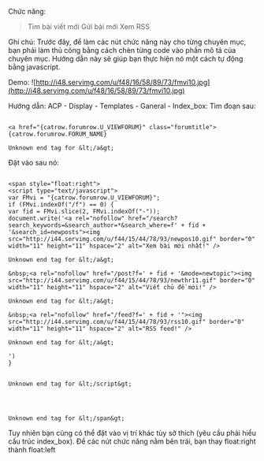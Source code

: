 Chức năng:

> Tìm bài viết mới
> Gửi bài mới
> Xem RSS



Ghi chú: Trước đây, để làm các nút chức năng này cho từng chuyên mục, bạn phải làm thủ công bằng cách chèn từng code vào phần mô tả của chuyên mục. Hướng dẫn này sẽ giúp bạn thực hiện nó một cách tự động bằng javascript.

Demo:        ![http://i48.servimg.com/u/f48/16/58/89/73/fmvi10.jpg](http://i48.servimg.com/u/f48/16/58/89/73/fmvi10.jpg)

Hướng dẫn:
ACP - Display - Templates - Ganeral - Index\_box:
Tìm đoạn sau:

```

<a href="{catrow.forumrow.U_VIEWFORUM}" class="forumtitle">{catrow.forumrow.FORUM_NAME}

Unknown end tag for &lt;/a&gt;

```


Đặt vào sau nó:

```

<span style="float:right">
<script type="text/javascript">
var FMvi = "{catrow.forumrow.U_VIEWFORUM}";
if (FMvi.indexOf("/f") == 0) {
var fid = FMvi.slice(2, FMvi.indexOf("-"));
document.write('<a rel="nofollow" href="/search?search_keywords=&search_author=*&search_where=f' + fid + '&search_id=newposts"><img src="http://i44.servimg.com/u/f44/15/44/78/93/newpos10.gif" border="0" width="11" height="11" hspace="2" alt="Xem bài mới nhất!" />

Unknown end tag for &lt;/a&gt;

&nbsp;<a rel="nofollow" href="/post?f=' + fid + '&mode=newtopic"><img src="http://i44.servimg.com/u/f44/15/44/78/93/newthr11.gif" border="0" width="11" height="11" hspace="2" alt="Viết chủ đề mới!" />

Unknown end tag for &lt;/a&gt;

&nbsp;<a rel="nofollow" href="/feed?f=' + fid + '"><img src="http://i44.servimg.com/u/f44/15/44/78/93/rss10.gif" border="0" width="11" height="11" hspace="2" alt="RSS feed!" />

Unknown end tag for &lt;/a&gt;

')
}


Unknown end tag for &lt;/script&gt;




Unknown end tag for &lt;/span&gt;

```


Tuy nhiên bạn cũng có thể đặt vào vị trí khác tùy sở thích (yêu cầu phải hiểu cấu trúc index\_box). Để các nút chức năng nằm bên trái, bạn thay float:right thành float:left